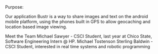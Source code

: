Purpose:

Our application Bustr is a way to share images and text on the android mobile
 platform, using the phones built in GPS to allow geocaching and location
 based image viewing.

Meet the Team
Michael Sawyer - CSCI Student, last year at Chico State, Software Engineering Intern @ HP.
Michael Tostenson
Sterling Baldwin - CSCI Student, interested in real time systems and robotic programming
